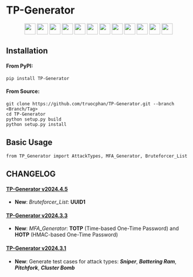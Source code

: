 # TP-Generator

<p align="center">
    <a href="https://github.com/truocphan/TP-Generator/releases/"><img src="https://img.shields.io/github/release/truocphan/TP-Generator" height=30></a>
	<a href="#"><img src="https://img.shields.io/github/downloads/truocphan/TP-Generator/total" height=30></a>
	<a href="#"><img src="https://img.shields.io/github/stars/truocphan/TP-Generator" height=30></a>
	<a href="#"><img src="https://img.shields.io/github/forks/truocphan/TP-Generator" height=30></a>
	<a href="https://github.com/truocphan/TP-Generator/issues?q=is%3Aopen+is%3Aissue"><img src="https://img.shields.io/github/issues/truocphan/TP-Generator" height=30></a>
	<a href="https://github.com/truocphan/TP-Generator/issues?q=is%3Aissue+is%3Aclosed"><img src="https://img.shields.io/github/issues-closed/truocphan/TP-Generator" height=30></a>
	<a href="https://pypi.org/project/TP-Generator/" target="_blank"><img src="https://img.shields.io/badge/pypi-3775A9?style=for-the-badge&logo=pypi&logoColor=white" height=30></a>
	<a href="https://www.facebook.com/61550595106970" target="_blank"><img src="https://img.shields.io/badge/Facebook-1877F2?style=for-the-badge&logo=facebook&logoColor=white" height=30></a>
	<a href="https://twitter.com/TPCyberSec" target="_blank"><img src="https://img.shields.io/badge/Twitter-1DA1F2?style=for-the-badge&logo=twitter&logoColor=white" height=30></a>
	<a href="https://github.com/truocphan" target="_blank"><img src="https://img.shields.io/badge/GitHub-100000?style=for-the-badge&logo=github&logoColor=white" height=30></a>
	<a href="mailto:tpcybersec2023@gmail.com" target="_blank"><img src="https://img.shields.io/badge/Gmail-D14836?style=for-the-badge&logo=gmail&logoColor=white" height=30></a>
	<a href="https://www.buymeacoffee.com/truocphan" target="_blank"><img src="https://img.shields.io/badge/Buy_Me_A_Coffee-FFDD00?style=for-the-badge&logo=buy-me-a-coffee&logoColor=black" height=30></a>
</p>

## Installation
#### From PyPI:
```console
pip install TP-Generator
```
#### From Source:
```console
git clone https://github.com/truocphan/TP-Generator.git --branch <Branch/Tag>
cd TP-Generator
python setup.py build
python setup.py install
```

## Basic Usage
```
from TP_Generator import AttackTypes, MFA_Generator, Bruteforcer_List

```

## CHANGELOG
#### [TP-Generator v2024.4.5](https://github.com/truocphan/TP-Generator/tree/2024.4.5)
- **New**: _Bruteforcer_List_: **UUID1**

#### [TP-Generator v2024.3.3](https://github.com/truocphan/TP-Generator/tree/2024.3.3)
- **New**: _MFA_Generator_: **TOTP** (Time-based One-Time Password) and **HOTP** (HMAC-based One-Time Password)

#### [TP-Generator v2024.3.1](https://github.com/truocphan/TP-Generator/tree/2024.3.1)
- **New**: Generate test cases for attack types: **_Sniper_**, **_Battering Ram_**, **_Pitchfork_**, **_Cluster Bomb_**